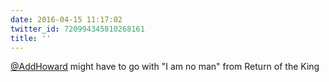 ```yaml
---
date: 2016-04-15 11:17:02
twitter_id: 720994345810268161
title: ''
---
```


<!-- Tweet at https://twitter.com/statuses/720992423753547777 is either deleted or protected. -->

[@AddHoward](https://twitter.com/AddHoward) might have to go with "I am no man" from Return of the King
